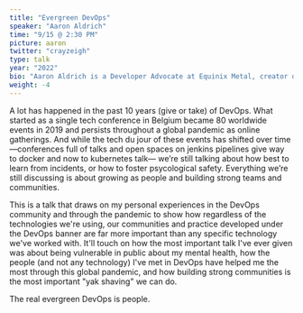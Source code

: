 ```yaml
---
title: "Evergreen DevOps"
speaker: "Aaron Aldrich"
time: "9/15 @ 2:30 PM"
picture: aaron
twitter: "crayzeigh"
type: talk
year: "2022"
bio: "Aaron Aldrich is a Developer Advocate at Equinix Metal, creator of TabletopDevops (@tabletopdevops) and the Brains on the Internet podcast (@internet_brains) and an organizer for DevOpsDays Hartford, NYC and Boston. Passionate about Resilience Engineering and Mental Health in the tech industry, they believe that every technology problem is ultimately, when you get right down to it, a people challenge. Find them at crayzeigh.com for thoughts on technology and people or on twitter @CrayZeigh for a potluck of technology, politics and general tomfoolery."
weight: -4
---
```


A lot has happened in the past 10 years (give or take) of DevOps. What started as a single tech conference in Belgium became 80 worldwide events in 2019 and persists throughout a global pandemic as online gatherings. And while the tech du jour of these events has shifted over time —conferences full of talks and open spaces on jenkins pipelines give way to docker and now to kubernetes talk— we’re still talking about how best to learn from incidents, or how to foster psycological safety. Everything we’re still discussing is about growing as people and building strong teams and communities.

This is a talk that draws on my personal experiences in the DevOps community and through the pandemic to show how regardless of the technologies we're using, our communities and practice developed under the DevOps banner are far more important than any specific technology we've worked with. It'll touch on how the most important talk I've ever given was about being vulnerable in public about my mental health, how the people (and not any technology) I've met in DevOps have helped me the most through this global pandemic, and how building strong communities is the most important "yak shaving" we can do.

The real evergreen DevOps is people.